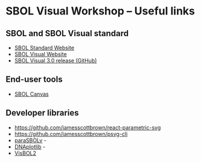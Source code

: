 # SBOL Visual Workshop – Useful links

## SBOL and SBOL Visual standard

- [SBOL Standard Website](https://sbolstandard.org)
- [SBOL Visual Website](https://sbolstandard.org/visual/)
- [SBOL Visual 3.0 release (GitHub)](https://github.com/SynBioDex/SBOL-visual/releases/tag/3.0)

## End-user tools
- [SBOL Canvas](https://sbolcanvas.org)

## Developer libraries
- https://github.com/jamesscottbrown/react-parametric-svg
- https://github.com/jamesscottbrown/psvg-cli
- [paraSBOLv](https://github.com/BiocomputeLab/paraSBOLv) -
- [DNAplotlib](https://github.com/VoigtLab/dnaplotlib) - 
- [VisBOL2](https://github.com/VisBOL/visbol2)



